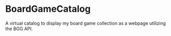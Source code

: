 # BoardGameCatalog
A virtual catalog to display my board game collection as a webpage utilizing the BGG API.
